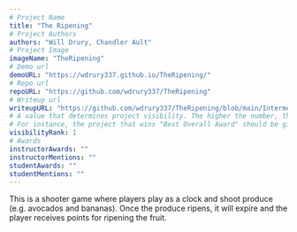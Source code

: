 ```yaml
---
# Project Name
title: "The Ripening"
# Project Authors
authors: "Will Drury, Chandler Ault"
# Project Image
imageName: "TheRipening"
# Demo url
demoURL: "https://wdrury337.github.io/TheRipening/"
# Repo url
repoURL: "https://github.com/wdrury337/TheRipening"
# Writeup url
writeupURL: "https://github.com/wdrury337/TheRipening/blob/main/Intermediary_Report.pdf"
# A value that determines project visibility. The higher the number, the closer it will appear to the top
# For instance, the project that wins "Best Overall Award" should be given the highest visibilityRank
visibilityRank: 1
# Awards
instructorAwards: ""
instructorMentions: ""
studentAwards: ""
studentMentions: ""
---
```

This is a shooter game where players play as a clock and shoot produce (e.g. avocados and bananas). Once the produce ripens, it will expire and the player receives points for ripening the fruit.
